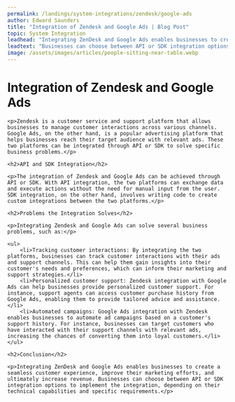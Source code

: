 ```yaml
---
permalink: /landings/system-integrations/zendesk/google-ads
author: Edward Saunders
title: "Integration of Zendesk and Google Ads | Blog Post"
topic: System Integration
leadhead: "Integrating ZenDesk and Google Ads enables businesses to create a seamless customer experience, improve their marketing efforts, and ultimately increase revenue"
leadtext: "Businesses can choose between API or SDK integration options to implement the integration, depending on their technical capabilities and specific requirements."
image: /assets/images/articles/people-sitting-near-table.webp
---
```

<div class="arttext">
	<h1>Integration of Zendesk and Google Ads</h1>

	<p>Zendesk is a customer service and support platform that allows businesses to manage customer interactions across various channels. Google Ads, on the other hand, is a popular advertising platform that helps businesses reach their target audience with relevant ads. These two platforms can be integrated through API or SDK to solve specific business problems.</p>

	<h2>API and SDK Integration</h2>

	<p>The integration of Zendesk and Google Ads can be achieved through API or SDK. With API integration, the two platforms can exchange data and execute actions without the need for manual input from the user. SDK integration, on the other hand, involves writing code to create custom integrations between the two platforms.</p>

	<h2>Problems the Integration Solves</h2>

	<p>Integrating Zendesk and Google Ads can solve several business problems, such as:</p>

	<ul>
		<li>Tracking customer interactions: By integrating the two platforms, businesses can track customer interactions with their ads and support channels. This can help them gain insights into their customer's needs and preferences, which can inform their marketing and support strategies.</li>
		<li>Personalized customer support: Zendesk integration with Google Ads can help businesses provide personalized customer support. For instance, support agents can access customer purchase history from Google Ads, enabling them to provide tailored advice and assistance.</li>
		<li>Automated campaigns: Google Ads integration with Zendesk enables businesses to automate ad campaigns based on a customer's support history. For instance, businesses can target customers who have interacted with their support channels with relevant ads, increasing the chances of converting them into loyal customers.</li>
	</ul>

	<h2>Conclusion</h2>

	<p>Integrating ZenDesk and Google Ads enables businesses to create a seamless customer experience, improve their marketing efforts, and ultimately increase revenue. Businesses can choose between API or SDK integration options to implement the integration, depending on their technical capabilities and specific requirements.</p>

</div>